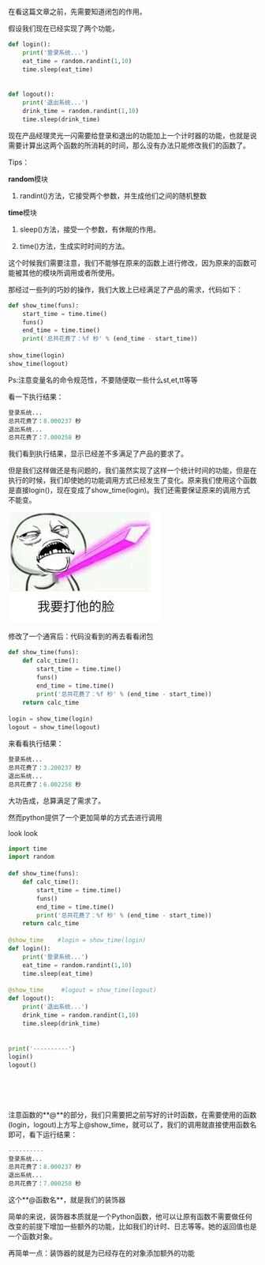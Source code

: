 在看这篇文章之前，先需要知道闭包的作用。

假设我们现在已经实现了两个功能，

```py
def login():
    print('登录系统...')
    eat_time = random.randint(1,10)
    time.sleep(eat_time)


def logout():
    print('退出系统...')
    drink_time = random.randint(1,10)
    time.sleep(drink_time)
```

现在产品经理灵光一闪需要给登录和退出的功能加上一个计时器的功能，也就是说需要计算出这两个函数的所消耗的时间，那么没有办法只能修改我们的函数了。

Tips：

**random**模块

1. randint\(\)方法，它接受两个参数，并生成他们之间的随机整数

**time**模块

1. sleep\(\)方法，接受一个参数，有休眠的作用。

2. time\(\)方法，生成实时时间的方法。

这个时候我们需要注意，我们不能够在原来的函数上进行修改，因为原来的函数可能被其他的模块所调用或者所使用。

那经过一些列的巧妙的操作，我们大致上已经满足了产品的需求，代码如下：

```py
def show_time(funs):
    start_time = time.time()
    funs()
    end_time = time.time()
    print('总共花费了：%f 秒' % (end_time - start_time))

show_time(login)
show_time(logout)
```

Ps:注意变量名的命令规范性，不要随便取一些什么st,et,tt等等

看一下执行结果：

```py
登录系统...
总共花费了：8.000237 秒
退出系统...
总共花费了：7.000258 秒
```

我们看到执行结果，显示已经差不多满足了产品的要求了。

但是我们这样做还是有问题的，我们虽然实现了这样一个统计时间的功能，但是在执行的时候，我们却使她的功能调用方式已经发生了变化。原来我们使用这个函数是直接login\(\)，现在变成了show\_time\(login\)。我们还需要保证原来的调用方式不能变。

![](/assets/kick_face.png)

修改了一个通宵后：代码没看到的再去看看闭包

```py
def show_time(funs):
    def calc_time():
        start_time = time.time()
        funs()
        end_time = time.time()
        print('总共花费了：%f 秒' % (end_time - start_time))
    return calc_time

login = show_time(login)
logout = show_time(logout)
```

来看看执行结果：
```py
登录系统...
总共花费了：3.200237 秒
退出系统...
总共花费了：6.002258 秒
```



大功告成，总算满足了需求了。

然而python提供了一个更加简单的方式去进行调用

look look

```py
import time
import random

def show_time(funs):
    def calc_time():
        start_time = time.time()
        funs()
        end_time = time.time()
        print('总共花费了：%f 秒' % (end_time - start_time))
    return calc_time

@show_time    #login = show_time(login)
def login():
    print('登录系统...')
    eat_time = random.randint(1,10)
    time.sleep(eat_time)

@show_time     #logout = show_time(logout)
def logout():
    print('退出系统...')
    drink_time = random.randint(1,10)
    time.sleep(drink_time)


print('----------')
login()
logout()






```

注意函数的**@**的部分，我们只需要把之前写好的计时函数，在需要使用的函数\(login，logout\)上方写上@show\_time，就可以了，我们的调用就直接使用函数名即可，看下运行结果：

```py
----------
登录系统...
总共花费了：8.000237 秒
退出系统...
总共花费了：7.000258 秒
```

这个**@函数名**，就是我们的装饰器

简单的来说，装饰器本质就是一个Python函数，他可以让原有函数不需要做任何改变的前提下增加一些额外的功能，比如我们的计时、日志等等。她的返回值也是一个函数对象。

再简单一点：装饰器的就是为已经存在的对象添加额外的功能

